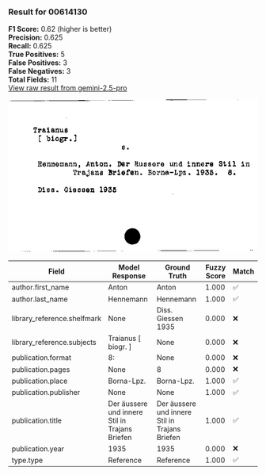 ### Result for 00614130
**F1 Score:** 0.62 (higher is better)<br>**Precision:** 0.625<br>**Recall:** 0.625<br>**True Positives:** 5<br>**False Positives:** 3<br>**False Negatives:** 3<br>**Total Fields:** 11<br>[View raw result from gemini-2.5-pro](https://github.com/RISE-UNIBAS/humanities_data_benchmark/blob/main/results/2025-10-01/T0155/request_T0155_00614130.json)

<img src="https://github.com/RISE-UNIBAS/humanities_data_benchmark/blob/main/benchmarks/zettelkatalog/images/00614130.jpg?raw=true" alt="00614130" width="600px">

| Field | Model Response | Ground Truth | Fuzzy Score | Match |
|-------|----------------|--------------|-------------|-------|
| author.first_name | Anton | Anton | 1.000 | ✅ |
| author.last_name | Hennemann | Hennemann | 1.000 | ✅ |
| library_reference.shelfmark | None | Diss. Giessen 1935 | 0.000 | ❌ |
| library_reference.subjects | Traianus [ biogr. ] | None | 0.000 | ❌ |
| publication.format | 8: | None | 0.000 | ❌ |
| publication.pages | None | 8 | 0.000 | ❌ |
| publication.place | Borna-Lpz. | Borna-Lpz. | 1.000 | ✅ |
| publication.publisher | None | None | 1.000 | ✅ |
| publication.title | Der äussere und innere Stil in Trajans Briefen | Der äussere und innere Stil in Trajans Briefen | 1.000 | ✅ |
| publication.year | 1935 | 1935 | 0.000 | ❌ |
| type.type | Reference | Reference | 1.000 | ✅ |
